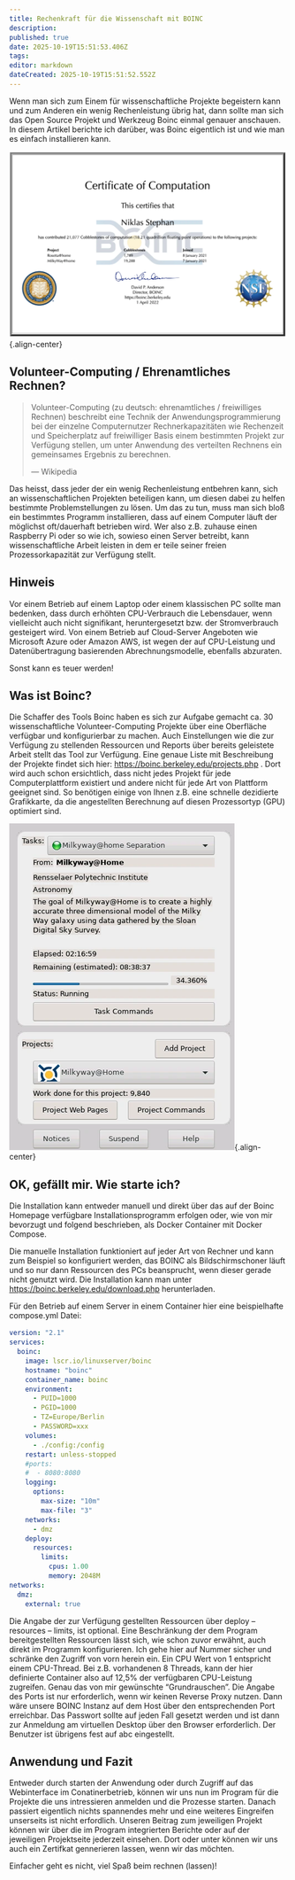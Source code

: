 ```yaml
---
title: Rechenkraft für die Wissenschaft mit BOINC
description: 
published: true
date: 2025-10-19T15:51:53.406Z
tags: 
editor: markdown
dateCreated: 2025-10-19T15:51:52.552Z
---
```


Wenn man sich zum Einem für wissenschaftliche Projekte begeistern kann und zum Anderen 
ein wenig Rechenleistung übrig hat, dann sollte man sich das Open Source Projekt und Werkzeug 
Boinc einmal genauer anschauen. In diesem Artikel berichte ich darüber, was Boinc eigentlich 
ist und wie man es einfach installieren kann.

![boinc_certificate_2022-04-01-2048x1371.webp](/assets/projekte/boinc_certificate_2022-04-01-2048x1371.webp){.align-center}

## Volunteer-Computing / Ehrenamtliches Rechnen?

<blockquote>
    <p>Volunteer-Computing (zu deutsch: ehrenamtliches / freiwilliges Rechnen) beschreibt eine Technik 
    der Anwendungsprogrammierung bei der einzelne Computernutzer Rechnerkapazitäten wie Rechenzeit 
    und Speicherplatz auf freiwilliger Basis einem bestimmten Projekt zur Verfügung stellen, 
    um unter Anwendung des verteilten Rechnens ein gemeinsames Ergebnis zu berechnen.</p>
    <footer>— Wikipedia</footer>
</blockquote>

Das heisst, dass jeder der ein wenig Rechenleistung entbehren kann, sich an wissenschaftlichen 
Projekten beteiligen kann, um diesen dabei zu helfen bestimmte Problemstellungen zu lösen. 
Um das zu tun, muss man sich bloß ein bestimmtes Programm installieren, dass auf einem Computer 
läuft der möglichst oft/dauerhaft betrieben wird. Wer also z.B. zuhause einen Raspberry Pi oder 
so wie ich, sowieso einen Server betreibt, kann wissenschaftliche Arbeit leisten in dem er 
teile seiner freien Prozessorkapazität zur Verfügung stellt.

## Hinweis

Vor einem Betrieb auf einem Laptop oder einem klassischen PC sollte man bedenken, 
dass durch erhöhten CPU-Verbrauch die Lebensdauer, wenn vielleicht auch nicht signifikant, 
heruntergesetzt bzw. der Stromverbrauch gesteigert wird. Von einem Betrieb auf Cloud-Server 
Angeboten wie Microsoft Azure oder Amazon AWS, ist wegen der auf CPU-Leistung und 
Datenübertragung basierenden Abrechnungsmodelle, ebenfalls abzuraten.

Sonst kann es teuer werden!

## Was ist Boinc?

Die Schaffer des Tools Boinc haben es sich zur Aufgabe gemacht ca. 30 wissenschaftliche 
Volunteer-Computing Projekte über eine Oberfläche verfügbar und konfigurierbar zu machen. 
Auch Einstellungen wie die zur Verfügung zu stellenden Ressourcen und Reports über bereits 
geleistete Arbeit stellt das Tool zur Verfügung. Eine genaue Liste mit Beschreibung 
der Projekte findet sich hier: https://boinc.berkeley.edu/projects.php . 
Dort wird auch schon ersichtlich, dass nicht jedes Projekt für jede Computerplattform 
existiert und andere nicht für jede Art von Plattform geeignet sind. 
So benötigen einige von Ihnen z.B. eine schnelle dezidierte Grafikkarte, da die angestellten 
Berechnung auf diesen Prozessortyp (GPU) optimiert sind.

![02_boinc_screenshot.webp](/assets/projekte/02_boinc_screenshot.webp){.align-center}

## OK, gefällt mir. Wie starte ich?

Die Installation kann entweder manuell und direkt über das auf der Boinc Homepage verfügbare 
Installationsprogramm erfolgen oder, wie von mir bevorzugt und folgend beschrieben, 
als Docker Container mit Docker Compose.

Die manuelle Installation funktioniert auf jeder Art von Rechner und kann zum Beispiel so konfiguriert werden, 
das BOINC als Bildschirmschoner läuft und so nur dann Ressourcen des PCs beansprucht, 
wenn dieser gerade nicht genutzt wird. 
Die Installation kann man unter https://boinc.berkeley.edu/download.php herunterladen.

Für den Betrieb auf einem Server in einem Container hier eine beispielhafte compose.yml Datei:

```yaml
version: "2.1"
services:
  boinc:
    image: lscr.io/linuxserver/boinc
    hostname: "boinc"
    container_name: boinc
    environment:
      - PUID=1000
      - PGID=1000
      - TZ=Europe/Berlin
      - PASSWORD=xxx
    volumes:
      - ./config:/config
    restart: unless-stopped
    #ports:
    #  - 8080:8080
    logging:
      options:
        max-size: "10m"
        max-file: "3"
    networks:
      - dmz
    deploy:
      resources:
        limits:
          cpus: 1.00
          memory: 2048M
networks:
  dmz:
    external: true
``` 

Die Angabe der zur Verfügung gestellten Ressourcen über deploy – resources – limits, ist optional. 
Eine Beschränkung der dem Program bereitgestellten Ressourcen lässt sich, wie schon zuvor erwähnt, 
auch direkt im Programm konfigurieren. Ich gehe hier auf Nummer sicher und schränke den Zugriff 
von vorn herein ein. Ein CPU Wert von 1 entspricht einem CPU-Thread. Bei z.B. vorhandenen 8 Threads, 
kann der hier definierte Container also auf 12,5% der verfügbaren CPU-Leistung zugreifen. 
Genau das von mir gewünschte “Grundrauschen”.
Die Angabe des Ports ist nur erforderlich, wenn wir keinen Reverse Proxy nutzen. 
Dann wäre unsere BOINC Instanz auf dem Host über den entsprechenden Port erreichbar.
Das Passwort sollte auf jeden Fall gesetzt werden und ist dann zur Anmeldung am virtuellen 
Desktop über den Browser erforderlich. Der Benutzer ist übrigens fest auf abc eingestellt.

## Anwendung und Fazit

Entweder durch starten der Anwendung oder durch Zugriff auf das Webinterface im Conatinerbetrieb, 
können wir uns nun im Program für die Projekte die uns intressieren anmelden und die Prozesse starten. 
Danach passiert eigentlich nichts spannendes mehr und eine weiteres Eingreifen unserseits ist nicht erfordlich. 
Unseren Beitrag zum jeweiligen Projekt können wir über die im Program integrierten Berichte 
oder auf der jeweiligen Projektseite jederzeit einsehen. Dort oder unter können wir uns auch ein 
Zertifkat gennerieren lassen, wenn wir das möchten.

Einfacher geht es nicht, viel Spaß beim rechnen (lassen)!